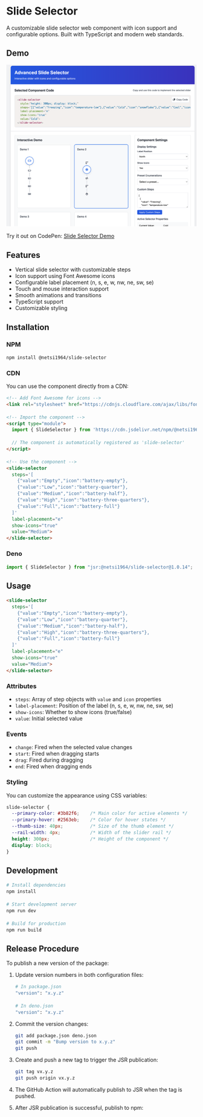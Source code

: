 # Slide Selector

A customizable slide selector web component with icon support and configurable options. Built with TypeScript and modern web standards.

## Demo

![Slide Selector Demo](demo/screenshoot.png)

Try it out on CodePen: [Slide Selector Demo](https://codepen.io/netsi1964/full/xbbwrbR)

## Features

- Vertical slide selector with customizable steps
- Icon support using Font Awesome icons
- Configurable label placement (n, s, e, w, nw, ne, sw, se)
- Touch and mouse interaction support
- Smooth animations and transitions
- TypeScript support
- Customizable styling

## Installation

### NPM
```bash
npm install @netsi1964/slide-selector
```

### CDN
You can use the component directly from a CDN:

```html
<!-- Add Font Awesome for icons -->
<link rel="stylesheet" href="https://cdnjs.cloudflare.com/ajax/libs/font-awesome/6.5.1/css/all.min.css">

<!-- Import the component -->
<script type="module">
  import { SlideSelector } from 'https://cdn.jsdelivr.net/npm/@netsi1964/slide-selector@1.0.14/+esm';
  
  // The component is automatically registered as 'slide-selector'
</script>

<!-- Use the component -->
<slide-selector
  steps='[
    {"value":"Empty","icon":"battery-empty"},
    {"value":"Low","icon":"battery-quarter"},
    {"value":"Medium","icon":"battery-half"},
    {"value":"High","icon":"battery-three-quarters"},
    {"value":"Full","icon":"battery-full"}
  ]'
  label-placement="e"
  show-icons="true"
  value="Medium">
</slide-selector>
```

### Deno
```typescript
import { SlideSelector } from "jsr:@netsi1964/slide-selector@1.0.14";
```

## Usage

```html
<slide-selector
  steps='[
    {"value":"Empty","icon":"battery-empty"},
    {"value":"Low","icon":"battery-quarter"},
    {"value":"Medium","icon":"battery-half"},
    {"value":"High","icon":"battery-three-quarters"},
    {"value":"Full","icon":"battery-full"}
  ]'
  label-placement="e"
  show-icons="true"
  value="Medium">
</slide-selector>
```

### Attributes

- `steps`: Array of step objects with `value` and `icon` properties
- `label-placement`: Position of the label (n, s, e, w, nw, ne, sw, se)
- `show-icons`: Whether to show icons (true/false)
- `value`: Initial selected value

### Events

- `change`: Fired when the selected value changes
- `start`: Fired when dragging starts
- `drag`: Fired during dragging
- `end`: Fired when dragging ends

### Styling

You can customize the appearance using CSS variables:

```css
slide-selector {
  --primary-color: #3b82f6;    /* Main color for active elements */
  --primary-hover: #2563eb;    /* Color for hover states */
  --thumb-size: 40px;          /* Size of the thumb element */
  --rail-width: 4px;           /* Width of the slider rail */
  height: 300px;               /* Height of the component */
  display: block;
}
```

## Development

```bash
# Install dependencies
npm install

# Start development server
npm run dev

# Build for production
npm run build
```

## Release Procedure

To publish a new version of the package:

1. Update version numbers in both configuration files:
   ```bash
   # In package.json
   "version": "x.y.z"
   
   # In deno.json
   "version": "x.y.z"
   ```

2. Commit the version changes:
   ```bash
   git add package.json deno.json
   git commit -m "Bump version to x.y.z"
   git push
   ```

3. Create and push a new tag to trigger the JSR publication:
   ```bash
   git tag vx.y.z
   git push origin vx.y.z
   ```

4. The GitHub Action will automatically publish to JSR when the tag is pushed.

5. After JSR publication is successful, publish to npm:
   ```